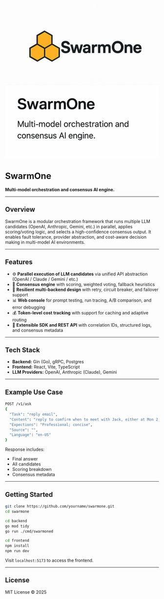 ![SwarmOne AI Logo](./logo.png)

# SwarmOne

**Multi-model orchestration and consensus AI engine.**

---

## Overview

SwarmOne is a modular orchestration framework that runs multiple LLM candidates (OpenAI, Anthropic, Gemini, etc.) in parallel, applies scoring/voting logic, and selects a high-confidence consensus output. It enables fault tolerance, provider abstraction, and cost-aware decision making in multi-model AI environments.

---

## Features

- ⚙️ **Parallel execution of LLM candidates** via unified API abstraction (OpenAI / Claude / Gemini / etc.)
- 🧠 **Consensus engine** with scoring, weighted voting, fallback heuristics
- 🔄 **Resilient multi-backend design** with retry, circuit breaker, and failover support
- 📊 **Web console** for prompt testing, run tracing, A/B comparison, and error debugging
- 💰 **Token-level cost tracking** with support for caching and adaptive routing
- 🚀 **Extensible SDK and REST API** with correlation IDs, structured logs, and consensus metadata

---

## Tech Stack

- **Backend:** Gin (Go), gRPC, Postgres
- **Frontend:** React, Vite, TypeScript
- **LLM Providers:** OpenAI, Anthropic (Claude), Gemini
---

## Example Use Case

```bash
POST /v1/ask
{
  "Task": "reply email",
  "Content": "reply to comfirm when to meet with Jack, either at Mon 2:00pm or Tue 10:00am",
  "Expections": "Professional; concise",
  "Source": "",
  "Language": "en-US"
}
```

Response includes:
- Final answer
- All candidates
- Scoring breakdown
- Consensus metadata

---

## Getting Started

```bash
git clone https://github.com/yourname/swarmone.git
cd swarmone
```

```bash
cd backend
go mod tidy
go run ./cmd/swarmoned
```

```bash
cd frontend
npm install
npm run dev
```

Visit `localhost:5173` to access the frontend.

---

## License

MIT License © 2025